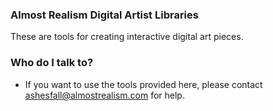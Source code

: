 ### Almost Realism Digital Artist Libraries ###

These are tools for creating interactive digital art pieces.

### Who do I talk to? ###

* If you want to use the tools provided here, please contact ashesfall@almostrealism.com for help.